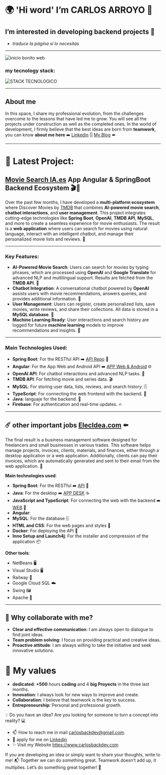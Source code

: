 #	:earth_africa: 'Hi word' I’m CARLOS ARROYO :wave:
## I’m interested in **developing backend** projects 🚀
  
- _*traduce la página si lo necesitas*_
---

![inicio bonito web](https://github.com/user-attachments/assets/44d730eb-3711-4da7-bb01-9c898c48be77)

### my tecnology stack:


![STACK TECNOLOGICO](https://github.com/user-attachments/assets/110beaff-4b10-4c58-abfd-763787dbc990)

---

## About me
In this space, I share my professional evolution, from the challenges overcome to the lessons that have led me to grow. You will see all the projects under construction as well as the completed ones. In the world of development, I firmly believe that the best ideas are born from **teamwork**, you can know **about me here** ➡️  [Linkedin](https://www.linkedin.com/in/carlos-arroyo-dev) || [My Blog](https://www.carlosbackdev.com/) ⬅️

---
# 🚀 Latest Project: 
## [Movie Search IA.es](https://moviesearch.es/) App Angular & SpringBoot Backend Ecosystem 🎬🤖

Over the past few months, I have developed a **multi-platform ecosystem** where Discover Movies by [TMDB](https://developer.themoviedb.org/docs/getting-started) that combines **AI-powered movie search**, **chatbot interactions**, and **user management**. This project integrates cutting-edge technologies like **Spring Boot**, **OpenAI**, **TMDB API**, **MySQL**, and more to create a seamless experience for movie enthusiasts. The result is a **web application** where users can search for movies using natural language, interact with an intelligent chatbot, and manage their personalized movie lists and reviews. 🌟

---

### **Key Features**:
- **AI-Powered Movie Search**: Users can search for movies by typing phrases, which are processed using **OpenAI** and **Google Translate** for advanced NLP and multilingual support. Results are fetched from the **TMDB API**. 🎥
- **Chatbot Integration**: A conversational chatbot powered by **OpenAI** assists users with movie recommendations, answers queries, and provides additional information. 🤖
- **User Management**: Users can register, create personalized lists, save movies, write reviews, and share their collections. All data is stored in a **MySQL database**. 👤
- **Machine Learning Ready**: User interactions and search history are logged for future **machine learning** models to improve recommendations and insights. 🧠

---

### **Main Technologies Used**:
- **Spring Boot**: For the RESTful API ➡️ [API Repo](https://github.com/carlosbackdev/MoviSearchApi) 🌱
- **Angular**: For the App Web and Android API ➡️ [APP Web & Android](https://github.com/carlosbackdev/MoviSearch) 🌐
- **OpenAI API**: For chatbot interactions and advanced NLP tasks. 🤖
- **TMDB API**: For fetching movie and series data. 🎬
- **MySQL**: For storing user data, lists, reviews, and search history. 🗄️
- **TypeScript**: For connecting the web frontend with the backend. 🔄
- **Java**: languaje for the backend. 🔄
- **Firebase**: For authentication and real-time updates. 🔥

---

## ☄️ other important jobs [ElecIdea.com](https://www.elecidea.com/) ⬅️
The final result is a business management software designed for freelancers and small businesses in various trades. This software helps manage projects, invoices, clients, materials, and finances, either through a desktop application or a web application. Additionally, clients can pay their invoices, which are automatically generated and sent to their email from the web application. 💼

**Main technologies used**:
- **Spring Boot**: For the RESTful ➡️ [API](https://github.com/carlosbackdev/ElecIdea-Api-SpringBoot) 🌱
- **Java**: For the desktop ➡️ [APP DESK](https://github.com/carlosbackdev/ElecIdea-App-Desktop-Java) ☕
- **JavaScript and TypeScript**: For connecting the web with the backend ➡️ [WEB](https://github.com/carlosbackdev/ElecIdea-Web-App) 🔄
- **Angular**:
- **MySQL**: For the database 🗄️
- **HTML and CSS**: For the web pages and styles 🎨
- **Docker**: For deploying the API 🐳
- **Inno Setup and Launch4j**: For the installer and compression of the application 📦

**Other tools**:
- NetBeans 🖥️
- Visual Studio 🖥️
- Railway 🚂
- Google Cloud SQL ☁️
- Swing 🖼️
- Apache 🏢

---

## 🌟 Why collaborate with me? 

- **Clear and effective communication**: I am always open to dialogue to find joint ideas.
- **Team problem solving**: I focus on providing practical and creative ideas.
- **Proactive attitude**: I am always willing to take the initiative and seek innovative solutions.

# 🥇 My values
- **dedicated**: **+500** hours **coding** and 4 **big Proyects** in the three last months.
- **Innovation**: I always look for new ways to improve and create.
- **Collaboration**: I believe that teamwork is the key to success.
- **Entrepreneurship**: Personal and professional growth.

  
💡 Do you have an idea? Are you looking for someone to turn a concept into reality? 💻 

- 📫 How to reach me in mail carlosbackdev@gmail.com.
- 🏢 apply for me on [Linkedin](www.linkedin.com/in/carlos-arroyo-dev)
- ✨ Visit my Website https://www.carlosbackdev.com

If you are developing an idea or simply want to share your thoughts, write to me! 📬 Together we can do something great. Teamwork doesn’t add up, it multiplies. Let’s do something great together! 🚀


